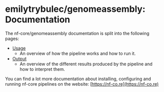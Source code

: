 # emilytrybulec/genomeassembly: Documentation

The nf-core/genomeassembly documentation is split into the following pages:

- [Usage](usage.md)
  - An overview of how the pipeline works and how to run it.
- [Output](output.md)
  - An overview of the different results produced by the pipeline and how to interpret them.

You can find a lot more documentation about installing, configuring and running nf-core pipelines on the website: [https://nf-co.re](https://nf-co.re)
